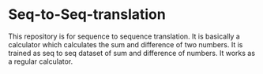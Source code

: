 # Seq-to-Seq-translation

This repository is for sequence to sequence translation. It is basically a calculator which calculates the sum and difference of two numbers. It is trained as seq to seq dataset of sum and difference of numbers. It works as a regular calculator.
